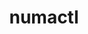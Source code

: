 ---
title: "numactl"
layout: cache
categories: [package, develop-2025-04-13]
meta: {"compilers": ["cce@18.0.0", "gcc@11.1.0", "gcc@11.4.0", "gcc@12.3.0", "gcc@12.4.0", "gcc@13.2.0", "gcc@7.3.1", "intel-oneapi-compilers@2024.1.0", "intel-oneapi-compilers@2025.1.0"], "num_specs": 17, "num_specs_by_stack": {"aws-pcluster-neoverse_v1": 1, "aws-pcluster-x86_64_v4": 2, "data-vis-sdk": 1, "e4s": 2, "e4s-cray-rhel": 1, "e4s-oneapi": 1, "hep": 1, "ml-linux-aarch64-cpu": 1, "ml-linux-aarch64-cuda": 1, "ml-linux-x86_64-cpu": 1, "ml-linux-x86_64-cuda": 1, "ml-linux-x86_64-rocm": 1, "radiuss-aws": 2, "radiuss-aws-aarch64": 3, "root": 17, "tutorial": 2}, "oss": ["amzn2", "rhel8", "ubuntu20.04", "ubuntu22.04", "ubuntu24.04"], "platforms": ["linux"], "stacks": ["aws-pcluster-neoverse_v1", "aws-pcluster-x86_64_v4", "data-vis-sdk", "e4s", "e4s-cray-rhel", "e4s-oneapi", "hep", "ml-linux-aarch64-cpu", "ml-linux-aarch64-cuda", "ml-linux-x86_64-cpu", "ml-linux-x86_64-cuda", "ml-linux-x86_64-rocm", "radiuss-aws", "radiuss-aws-aarch64", "root", "tutorial"], "targets": ["aarch64", "neoverse_v1", "x86_64_v3", "x86_64_v4"], "versions": ["2.0.18"]}
spec_details: [{"compiler": "intel-oneapi-compilers@2024.1.0", "hash": "4bhqysf3a6gnj2lfzxqcnkxr4oht5ghd", "os": "amzn2", "platform": "linux", "size": "-", "stacks": ["aws-pcluster-x86_64_v4", "root"], "target": "x86_64_v3", "variants": ["build_system=autotools"], "versions": ["2.0.18"]}, {"compiler": "gcc@11.4.0", "hash": "4lbu7vy2mfdmzvwu3slvjvyadgdqzzrt", "os": "ubuntu22.04", "platform": "linux", "size": "-", "stacks": ["e4s", "root"], "target": "x86_64_v3", "variants": ["build_system=autotools"], "versions": ["2.0.18"]}, {"compiler": "gcc@11.4.0", "hash": "67c2kxw5ov6mx5vfgqa3pglefhiwugfs", "os": "ubuntu22.04", "platform": "linux", "size": "-", "stacks": ["e4s", "root", "tutorial"], "target": "x86_64_v3", "variants": ["build_system=autotools"], "versions": ["2.0.18"]}, {"compiler": "gcc@12.4.0", "hash": "bhi6enog2brkeijxxhon5kujzuaubsll", "os": "amzn2", "platform": "linux", "size": "-", "stacks": ["aws-pcluster-neoverse_v1", "root"], "target": "neoverse_v1", "variants": ["build_system=autotools"], "versions": ["2.0.18"]}, {"compiler": "cce@18.0.0", "hash": "brgahphxfsxqqd2g6rr33q3wl23f7dgl", "os": "rhel8", "platform": "linux", "size": "-", "stacks": ["e4s-cray-rhel", "root"], "target": "x86_64_v3", "variants": ["build_system=autotools"], "versions": ["2.0.18"]}, {"compiler": "gcc@13.2.0", "hash": "dlolclvv2uywtn5rxswvoclzkvnudc7k", "os": "ubuntu24.04", "platform": "linux", "size": "-", "stacks": ["ml-linux-x86_64-cpu", "ml-linux-x86_64-cuda", "ml-linux-x86_64-rocm", "root"], "target": "x86_64_v3", "variants": ["build_system=autotools"], "versions": ["2.0.18"]}, {"compiler": "gcc@13.2.0", "hash": "e75jysu2guecob2gri35zkdkxhzrkkfg", "os": "ubuntu24.04", "platform": "linux", "size": "-", "stacks": ["ml-linux-aarch64-cpu", "ml-linux-aarch64-cuda", "root"], "target": "aarch64", "variants": ["build_system=autotools"], "versions": ["2.0.18"]}, {"compiler": "gcc@7.3.1", "hash": "exs2ozxo6zykbe7qgds3ekht3y3wmv3l", "os": "amzn2", "platform": "linux", "size": "-", "stacks": ["radiuss-aws", "root"], "target": "x86_64_v3", "variants": ["build_system=autotools"], "versions": ["2.0.18"]}, {"compiler": "gcc@7.3.1", "hash": "ktdyfueytyfxq7ffs3aivtppoaodpoou", "os": "amzn2", "platform": "linux", "size": "-", "stacks": ["radiuss-aws-aarch64", "root"], "target": "aarch64", "variants": ["build_system=autotools"], "versions": ["2.0.18"]}, {"compiler": "gcc@11.1.0", "hash": "m5boag4f5g66xun6kttz65z6et6elire", "os": "ubuntu20.04", "platform": "linux", "size": "-", "stacks": ["data-vis-sdk", "root"], "target": "x86_64_v3", "variants": ["build_system=autotools"], "versions": ["2.0.18"]}, {"compiler": "intel-oneapi-compilers@2024.1.0", "hash": "nawtf63d3qnggn3uur5vse2475pdwgd6", "os": "amzn2", "platform": "linux", "size": "-", "stacks": ["aws-pcluster-x86_64_v4", "root"], "target": "x86_64_v4", "variants": ["build_system=autotools"], "versions": ["2.0.18"]}, {"compiler": "gcc@7.3.1", "hash": "p3glu3iacnbfj3astbzne6ayrvcwkgfk", "os": "amzn2", "platform": "linux", "size": "-", "stacks": ["radiuss-aws", "root"], "target": "x86_64_v3", "variants": ["build_system=autotools"], "versions": ["2.0.18"]}, {"compiler": "gcc@11.4.0", "hash": "szyznkp5es4deflvfvlketsbhejejlw7", "os": "ubuntu22.04", "platform": "linux", "size": "-", "stacks": ["hep", "root"], "target": "x86_64_v3", "variants": ["build_system=autotools"], "versions": ["2.0.18"]}, {"compiler": "gcc@12.3.0", "hash": "wdiem3aqe5gwpdmqmu2kcubvy6kg5ice", "os": "ubuntu22.04", "platform": "linux", "size": "-", "stacks": ["root", "tutorial"], "target": "x86_64_v3", "variants": ["build_system=autotools"], "versions": ["2.0.18"]}, {"compiler": "intel-oneapi-compilers@2025.1.0", "hash": "wf23v2uoh7fe4urehpbf4ip76dj45kal", "os": "ubuntu22.04", "platform": "linux", "size": "-", "stacks": ["e4s-oneapi", "root"], "target": "x86_64_v3", "variants": ["build_system=autotools"], "versions": ["2.0.18"]}, {"compiler": "gcc@7.3.1", "hash": "wvjstgavta3ejosuoaprqwz4eyo4oki2", "os": "amzn2", "platform": "linux", "size": "-", "stacks": ["radiuss-aws-aarch64", "root"], "target": "aarch64", "variants": ["build_system=autotools"], "versions": ["2.0.18"]}, {"compiler": "gcc@7.3.1", "hash": "y4pdn7kqkraqgapjptko5ky37egxreov", "os": "amzn2", "platform": "linux", "size": "-", "stacks": ["radiuss-aws-aarch64", "root"], "target": "aarch64", "variants": ["build_system=autotools"], "versions": ["2.0.18"]}]
---
